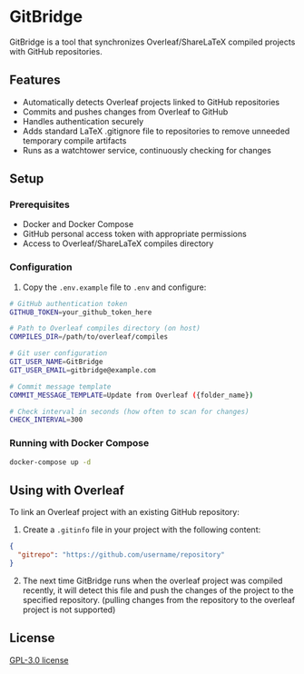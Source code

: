 # GitBridge

GitBridge is a tool that synchronizes Overleaf/ShareLaTeX compiled projects with GitHub repositories.

## Features

- Automatically detects Overleaf projects linked to GitHub repositories
- Commits and pushes changes from Overleaf to GitHub
- Handles authentication securely
- Adds standard LaTeX .gitignore file to repositories to remove unneeded temporary compile artifacts
- Runs as a watchtower service, continuously checking for changes

## Setup

### Prerequisites

- Docker and Docker Compose
- GitHub personal access token with appropriate permissions
- Access to Overleaf/ShareLaTeX compiles directory

### Configuration

1. Copy the `.env.example` file to `.env` and configure:

```bash
# GitHub authentication token
GITHUB_TOKEN=your_github_token_here

# Path to Overleaf compiles directory (on host)
COMPILES_DIR=/path/to/overleaf/compiles

# Git user configuration
GIT_USER_NAME=GitBridge
GIT_USER_EMAIL=gitbridge@example.com

# Commit message template
COMMIT_MESSAGE_TEMPLATE=Update from Overleaf ({folder_name})

# Check interval in seconds (how often to scan for changes)
CHECK_INTERVAL=300
```

### Running with Docker Compose

```bash
docker-compose up -d
```

## Using with Overleaf

To link an Overleaf project with an existing GitHub repository:

1. Create a `.gitinfo` file in your project with the following content:
```json
{
  "gitrepo": "https://github.com/username/repository"
}
```
2. The next time GitBridge runs when the overleaf project was compiled recently, it will detect this file and push the changes of the project to the specified repository. (pulling changes from the repository to the overleaf project is not supported)

## License

[ GPL-3.0 license](LICENSE)
